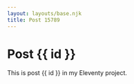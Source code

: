 ```yaml
---
layout: layouts/base.njk
title: Post 15789
---
```


# Post {{ id }}

This is post {{ id }} in my Eleventy project.
